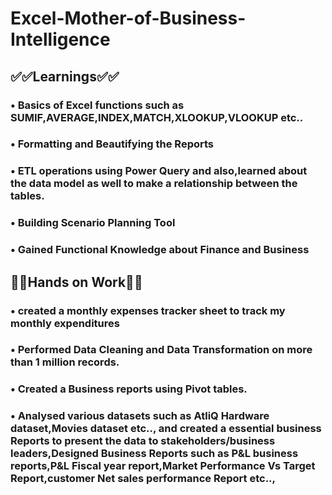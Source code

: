 # Excel-Mother-of-Business-Intelligence


## **✅✅Learnings✅✅**
 
### • Basics of Excel functions such as SUMIF,AVERAGE,INDEX,MATCH,XLOOKUP,VLOOKUP etc..

### • Formatting and Beautifying the Reports 

### • ETL operations using Power Query and also,learned about the data model as well to make a relationship between the tables.

### • Building Scenario Planning Tool

### • Gained Functional Knowledge about Finance and Business




## **🙌✅Hands on Work🙌✅**


### • created a monthly expenses tracker sheet to track my monthly expenditures 

### • Performed Data Cleaning and Data Transformation on more than 1 million records. 

### • Created a Business reports using Pivot tables.

### • Analysed various datasets such as AtliQ Hardware dataset,Movies dataset etc.., and created a essential business Reports to present the data to stakeholders/business leaders,Designed Business Reports such as P&L business reports,P&L Fiscal year report,Market Performance Vs Target Report,customer Net sales performance Report etc..,


